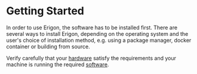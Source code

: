 # Getting Started

In order to use Erigon, the software has to be installed first. There are several ways to install Erigon, depending on the operating system and the user's choice of installation method, e.g. using a package manager, docker container or building from source.

Verify carefully that your [hardware](getting-started/hw-requirements.md) satisfy the requirements and your machine is running the required [software](getting-started/sw-requirements.md).
